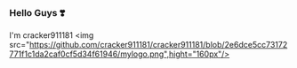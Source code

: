 ### Hello Guys ❣️
	
   I'm cracker911181
<img src="https://github.com/cracker911181/cracker911181/blob/2e6dce5cc73172771f1c1da2caf0cf5d34f61946/mylogo.png",hight="160px"/>
